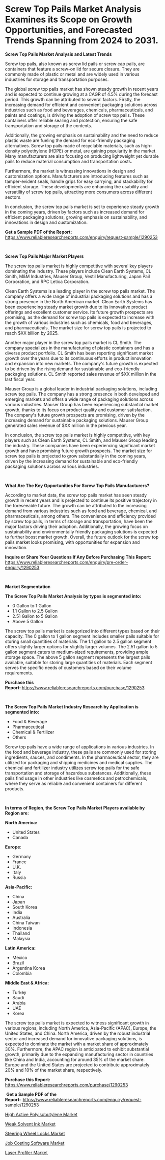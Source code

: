 <p><h1>Screw Top Pails Market Analysis Examines its Scope on Growth Opportunities, and Forecasted Trends Spanning from 2024 to 2031.</h1></p><p><strong>Screw Top Pails Market Analysis and Latest Trends</strong></p>
<p><p>Screw top pails, also known as screw lid pails or screw cap pails, are containers that feature a screw-on lid for secure closure. They are commonly made of plastic or metal and are widely used in various industries for storage and transportation purposes.</p><p>The global screw top pails market has shown steady growth in recent years and is expected to continue growing at a CAGR of 4.5% during the forecast period. This growth can be attributed to several factors. Firstly, the increasing demand for efficient and convenient packaging solutions across industries such as food and beverages, chemicals, pharmaceuticals, and paints and coatings, is driving the adoption of screw top pails. These containers offer reliable sealing and protection, ensuring the safe transportation and storage of the contents.</p><p>Additionally, the growing emphasis on sustainability and the need to reduce plastic waste are fueling the demand for eco-friendly packaging alternatives. Screw top pails made of recyclable materials, such as high-density polyethylene (HDPE) or metal, are gaining popularity in the market. Many manufacturers are also focusing on producing lightweight yet durable pails to reduce material consumption and transportation costs.</p><p>Furthermore, the market is witnessing innovations in design and customization options. Manufacturers are introducing features such as tamper-evident seals, handle grips for easy carrying, and stackability for efficient storage. These developments are enhancing the usability and versatility of screw top pails, attracting more consumers across different sectors.</p><p>In conclusion, the screw top pails market is set to experience steady growth in the coming years, driven by factors such as increased demand for efficient packaging solutions, growing emphasis on sustainability, and innovations in design and customization.</p></p>
<p><strong>Get a Sample PDF of the Report:&nbsp;</strong> <a href="https://www.reliableresearchreports.com/enquiry/request-sample/1290253">https://www.reliableresearchreports.com/enquiry/request-sample/1290253</a></p>
<p>&nbsp;</p>
<p><strong>Screw Top Pails Major Market Players</strong></p>
<p><p>The screw top pails market is highly competitive with several key players dominating the industry. These players include Clean Earth Systems, CL Smith, M&M Industries, Mauser Group, Vestil Manufacturing, Japan Pail Corporation, and RPC Letica Corporation.</p><p>Clean Earth Systems is a leading player in the screw top pails market. The company offers a wide range of industrial packaging solutions and has a strong presence in the North American market. Clean Earth Systems has been experiencing steady market growth due to its innovative product offerings and excellent customer service. Its future growth prospects are promising, as the demand for screw top pails is expected to increase with the growth of various industries such as chemicals, food and beverages, and pharmaceuticals. The market size for screw top pails is projected to reach $XX billion by 2025.</p><p>Another major player in the screw top pails market is CL Smith. The company specializes in the manufacturing of plastic containers and has a diverse product portfolio. CL Smith has been reporting significant market growth over the years due to its continuous efforts in product innovation and expansion into new markets. The company's future growth is expected to be driven by the rising demand for sustainable and eco-friendly packaging solutions. CL Smith reported sales revenue of $XX million in the last fiscal year.</p><p>Mauser Group is a global leader in industrial packaging solutions, including screw top pails. The company has a strong presence in both developed and emerging markets and offers a wide range of packaging solutions across various industries. Mauser Group has been experiencing substantial market growth, thanks to its focus on product quality and customer satisfaction. The company's future growth prospects are promising, driven by the increasing demand for sustainable packaging solutions. Mauser Group generated sales revenue of $XX million in the previous year.</p><p>In conclusion, the screw top pails market is highly competitive, with key players such as Clean Earth Systems, CL Smith, and Mauser Group leading the industry. These companies have been experiencing significant market growth and have promising future growth prospects. The market size for screw top pails is projected to grow substantially in the coming years, driven by the increasing demand for sustainable and eco-friendly packaging solutions across various industries.</p></p>
<p>&nbsp;</p>
<p><strong>What Are The Key Opportunities For Screw Top Pails Manufacturers?</strong></p>
<p><p>According to market data, the screw top pails market has seen steady growth in recent years and is projected to continue its positive trajectory in the foreseeable future. The growth can be attributed to the increasing demand from various industries such as food and beverage, chemical, and pharmaceuticals, among others. The convenience and efficiency provided by screw top pails, in terms of storage and transportation, have been the major factors driving their adoption. Additionally, the growing focus on sustainability and environmentally friendly packaging solutions is expected to further boost market growth. Overall, the future outlook for the screw top pails market looks promising, with opportunities for expansion and innovation.</p></p>
<p><strong>Inquire or Share Your Questions If Any Before Purchasing This Report:</strong> <a href="https://www.reliableresearchreports.com/enquiry/pre-order-enquiry/1290253">https://www.reliableresearchreports.com/enquiry/pre-order-enquiry/1290253</a></p>
<p>&nbsp;</p>
<p><strong>Market Segmentation</strong></p>
<p><strong>The Screw Top Pails Market Analysis by types is segmented into:</strong></p>
<p><ul><li>0 Gallon to 1 Gallon</li><li>1.1 Gallon to 2.5 Gallon</li><li>2.51 Gallon to 5 Gallon</li><li>Above 5 Gallon</li></ul></p>
<p><p>The screw top pails market is categorized into different types based on their capacity. The 0 gallon to 1 gallon segment includes smaller pails suitable for storing small quantities of materials. The 1.1 gallon to 2.5 gallon segment offers slightly larger options for slightly larger volumes. The 2.51 gallon to 5 gallon segment caters to medium-sized requirements, providing ample storage space. The above 5 gallon segment represents the largest pails available, suitable for storing large quantities of materials. Each segment serves the specific needs of customers based on their volume requirements.</p></p>
<p><strong>Purchase this Report:&nbsp;</strong><a href="https://www.reliableresearchreports.com/purchase/1290253">https://www.reliableresearchreports.com/purchase/1290253</a></p>
<p>&nbsp;</p>
<p><strong>The Screw Top Pails Market Industry Research by Application is segmented into:</strong></p>
<p><ul><li>Food & Beverage</li><li>Pharmaceutical</li><li>Chemical & Fertilizer</li><li>Others</li></ul></p>
<p><p>Screw top pails have a wide range of applications in various industries. In the food and beverage industry, these pails are commonly used for storing ingredients, sauces, and condiments. In the pharmaceutical sector, they are utilized for packaging and shipping medicines and medical supplies. The chemical and fertilizer industry utilizes screw top pails for the safe transportation and storage of hazardous substances. Additionally, these pails find usage in other industries like cosmetics and petrochemicals, where they serve as reliable and convenient containers for different products.</p></p>
<p>&nbsp;</p>
<p><strong>In terms of Region, the Screw Top Pails Market Players available by Region are:</strong></p>
<p>
    <p> <strong> North America: </strong>
        <ul>
            <li>United States</li>
            <li>Canada</li>
        </ul>
        </p> 
    <p> <strong> Europe: </strong>
        <ul>
            <li>Germany</li>
            <li>France</li>
            <li>U.K.</li>
            <li>Italy</li>
            <li>Russia</li>
        </ul>
        </p> 
    <p> <strong> Asia-Pacific: </strong>
        <ul>
            <li>China</li>
            <li>Japan</li>
            <li>South Korea</li>
            <li>India</li>
            <li>Australia</li>
            <li>China Taiwan</li>
            <li>Indonesia</li>
            <li>Thailand</li>
            <li>Malaysia</li>
        </ul>
        </p> 
    <p> <strong> Latin America: </strong>
        <ul>
            <li>Mexico</li>
            <li>Brazil</li>
            <li>Argentina Korea</li>
            <li>Colombia</li>
        </ul>
        </p> 
    <p> <strong> Middle East & Africa: </strong>
        <ul>
            <li>Turkey</li>
            <li>Saudi</li>
            <li>Arabia</li>
            <li>UAE</li>
            <li>Korea</li>
        </ul>
    </p>
    </p>
<p><p>The screw top pails market is expected to witness significant growth in various regions, including North America, Asia-Pacific (APAC), Europe, the United States, and China. North America, driven by the robust industrial sector and increased demand for innovative packaging solutions, is expected to dominate the market with a market share of approximately 30%. Furthermore, the APAC region is anticipated to exhibit substantial growth, primarily due to the expanding manufacturing sector in countries like China and India, accounting for around 35% of the market share. Europe and the United States are projected to contribute approximately 20% and 10% of the market share, respectively.</p></p>
<p><strong>Purchase this Report: </strong><a href="https://www.reliableresearchreports.com/purchase/1290253">https://www.reliableresearchreports.com/purchase/1290253</a></p>
<p>&nbsp;<strong>Get a Sample PDF of the Report:&nbsp;&nbsp;</strong><a href="https://www.reliableresearchreports.com/enquiry/request-sample/1290253">https://www.reliableresearchreports.com/enquiry/request-sample/1290253</a></p>
<p><strong></strong></p>
<p><p><a href="https://github.com/globismark/Market-Research-Report-List-1/blob/main/high-active-polyisobutylene-market.md">High Active Polyisobutylene Market</a></p><p><a href="https://github.com/mauripalmi/Market-Research-Report-List-1/blob/main/weak-solvent-ink-market.md">Weak Solvent Ink Market</a></p><p><a href="https://www.linkedin.com/pulse/steering-wheel-locks-market-size-growing-forecasted-period-from-df6yf?trackingId=iicuQsYyS4iRNHR65R7Erw%3D%3D">Steering Wheel Locks Market</a></p><p><a href="https://www.linkedin.com/pulse/global-job-costing-software-market-size-trends-insights-projections-xa6wf?trackingId=Sx1WTyavTQShoPEqOcIxZg%3D%3D">Job Costing Software Market</a></p><p><a href="https://www.linkedin.com/pulse/laser-profiler-market-size-examines-its-scope-primary-focus-zgukf?trackingId=8CejjmpNQD%2Bx3%2FPrHDQriQ%3D%3D">Laser Profiler Market</a></p></p>